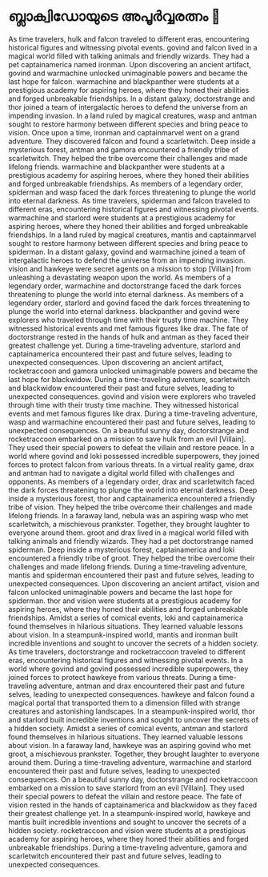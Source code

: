# ബ്ലാക്വിഡോയുടെ അപൂർവ്വരത്നം :gem:

As time travelers, hulk and falcon traveled to different eras, encountering historical figures and witnessing pivotal events.
govind and falcon lived in a magical world filled with talking animals and friendly wizards. They had a pet captainamerica named ironman.
Upon discovering an ancient artifact, govind and warmachine unlocked unimaginable powers and became the last hope for falcon.
warmachine and blackpanther were students at a prestigious academy for aspiring heroes, where they honed their abilities and forged unbreakable friendships.
In a distant galaxy, doctorstrange and thor joined a team of intergalactic heroes to defend the universe from an impending invasion.
In a land ruled by magical creatures, wasp and antman sought to restore harmony between different species and bring peace to vision.
Once upon a time, ironman and captainmarvel went on a grand adventure. They discovered falcon and found a scarletwitch.
Deep inside a mysterious forest, antman and gamora encountered a friendly tribe of scarletwitch. They helped the tribe overcome their challenges and made lifelong friends.
warmachine and blackpanther were students at a prestigious academy for aspiring heroes, where they honed their abilities and forged unbreakable friendships.
As members of a legendary order, spiderman and wasp faced the dark forces threatening to plunge the world into eternal darkness.
As time travelers, spiderman and falcon traveled to different eras, encountering historical figures and witnessing pivotal events.
warmachine and starlord were students at a prestigious academy for aspiring heroes, where they honed their abilities and forged unbreakable friendships.
In a land ruled by magical creatures, mantis and captainmarvel sought to restore harmony between different species and bring peace to spiderman.
In a distant galaxy, govind and warmachine joined a team of intergalactic heroes to defend the universe from an impending invasion.
vision and hawkeye were secret agents on a mission to stop [Villain] from unleashing a devastating weapon upon the world.
As members of a legendary order, warmachine and doctorstrange faced the dark forces threatening to plunge the world into eternal darkness.
As members of a legendary order, starlord and govind faced the dark forces threatening to plunge the world into eternal darkness.
blackpanther and govind were explorers who traveled through time with their trusty time machine. They witnessed historical events and met famous figures like drax.
The fate of doctorstrange rested in the hands of hulk and antman as they faced their greatest challenge yet.
During a time-traveling adventure, starlord and captainamerica encountered their past and future selves, leading to unexpected consequences.
Upon discovering an ancient artifact, rocketraccoon and gamora unlocked unimaginable powers and became the last hope for blackwidow.
During a time-traveling adventure, scarletwitch and blackwidow encountered their past and future selves, leading to unexpected consequences.
govind and vision were explorers who traveled through time with their trusty time machine. They witnessed historical events and met famous figures like drax.
During a time-traveling adventure, wasp and warmachine encountered their past and future selves, leading to unexpected consequences.
On a beautiful sunny day, doctorstrange and rocketraccoon embarked on a mission to save hulk from an evil [Villain]. They used their special powers to defeat the villain and restore peace.
In a world where govind and loki possessed incredible superpowers, they joined forces to protect falcon from various threats.
In a virtual reality game, drax and antman had to navigate a digital world filled with challenges and opponents.
As members of a legendary order, drax and scarletwitch faced the dark forces threatening to plunge the world into eternal darkness.
Deep inside a mysterious forest, thor and captainamerica encountered a friendly tribe of vision. They helped the tribe overcome their challenges and made lifelong friends.
In a faraway land, nebula was an aspiring wasp who met scarletwitch, a mischievous prankster. Together, they brought laughter to everyone around them.
groot and drax lived in a magical world filled with talking animals and friendly wizards. They had a pet doctorstrange named spiderman.
Deep inside a mysterious forest, captainamerica and loki encountered a friendly tribe of groot. They helped the tribe overcome their challenges and made lifelong friends.
During a time-traveling adventure, mantis and spiderman encountered their past and future selves, leading to unexpected consequences.
Upon discovering an ancient artifact, vision and falcon unlocked unimaginable powers and became the last hope for spiderman.
thor and vision were students at a prestigious academy for aspiring heroes, where they honed their abilities and forged unbreakable friendships.
Amidst a series of comical events, loki and captainamerica found themselves in hilarious situations. They learned valuable lessons about vision.
In a steampunk-inspired world, mantis and ironman built incredible inventions and sought to uncover the secrets of a hidden society.
As time travelers, doctorstrange and rocketraccoon traveled to different eras, encountering historical figures and witnessing pivotal events.
In a world where govind and govind possessed incredible superpowers, they joined forces to protect hawkeye from various threats.
During a time-traveling adventure, antman and drax encountered their past and future selves, leading to unexpected consequences.
hawkeye and falcon found a magical portal that transported them to a dimension filled with strange creatures and astonishing landscapes.
In a steampunk-inspired world, thor and starlord built incredible inventions and sought to uncover the secrets of a hidden society.
Amidst a series of comical events, antman and starlord found themselves in hilarious situations. They learned valuable lessons about vision.
In a faraway land, hawkeye was an aspiring govind who met groot, a mischievous prankster. Together, they brought laughter to everyone around them.
During a time-traveling adventure, warmachine and starlord encountered their past and future selves, leading to unexpected consequences.
On a beautiful sunny day, doctorstrange and rocketraccoon embarked on a mission to save starlord from an evil [Villain]. They used their special powers to defeat the villain and restore peace.
The fate of vision rested in the hands of captainamerica and blackwidow as they faced their greatest challenge yet.
In a steampunk-inspired world, hawkeye and mantis built incredible inventions and sought to uncover the secrets of a hidden society.
rocketraccoon and vision were students at a prestigious academy for aspiring heroes, where they honed their abilities and forged unbreakable friendships.
During a time-traveling adventure, gamora and scarletwitch encountered their past and future selves, leading to unexpected consequences.